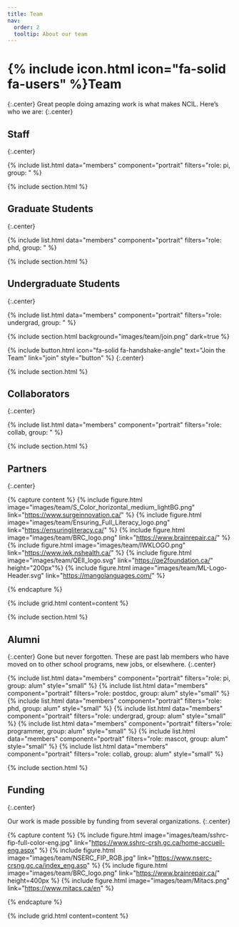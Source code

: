```yaml
---
title: Team
nav:
  order: 2
  tooltip: About our team
---
```


# {% include icon.html icon="fa-solid fa-users" %}Team
{:.center}
Great people doing amazing work is what makes NCIL. Here’s who we are:
{:.center}

## Staff
{:.center}

{% include list.html data="members" component="portrait" filters="role: pi, group: " %}

{% include section.html %}

## Graduate Students
{:.center}

{% include list.html data="members" component="portrait" filters="role: phd, group: " %}

{% include section.html %}

## Undergraduate Students
{:.center}

{% include list.html data="members" component="portrait" filters="role: undergrad, group: " %}

{% include section.html background="images/team/join.png" dark=true %}

{%
  include button.html
  icon="fa-solid fa-handshake-angle"
  text="Join the Team"
  link="join"
  style="button"
%}
{:.center}

{% include section.html %}

## Collaborators
{:.center}

{% include list.html data="members" component="portrait" filters="role: collab, group: " %}

{% include section.html %}

## Partners
{:.center}

{% capture content %}
{% include figure.html image="images/team/S_Color_horizontal_medium_lightBG.png" link="https://www.surgeinnovation.ca/" %}
{% include figure.html image="images/team/Ensuring_Full_Literacy_logo.png" link="https://ensuringliteracy.ca/" %}
{% include figure.html image="images/team/BRC_logo.png" link="https://www.brainrepair.ca/" %}
{% include figure.html image="images/team/IWKLOGO.png" link="https://www.iwk.nshealth.ca/" %}
{% include figure.html image="images/team/QEII_logo.svg" link="https://qe2foundation.ca/" height="200px"%}
{% include figure.html image="images/team/ML-Logo-Header.svg" link="https://mangolanguages.com/" %}

{% endcapture %}

{% include grid.html content=content %}

{% include section.html %}

## Alumni
{:.center}
Gone but never forgotten.
These are past lab members who have moved on to other school programs, new jobs, or elsewhere.
{:.center}

{% include list.html data="members" component="portrait" filters="role: pi, group: alum" style="small" %}
{% include list.html data="members" component="portrait" filters="role: postdoc, group: alum" style="small" %}
{% include list.html data="members" component="portrait" filters="role: phd, group: alum" style="small" %}
{% include list.html data="members" component="portrait" filters="role: undergrad, group: alum" style="small" %}
{% include list.html data="members" component="portrait" filters="role: programmer, group: alum" style="small" %}
{% include list.html data="members" component="portrait" filters="role: mascot, group: alum" style="small" %}
{% include list.html data="members" component="portrait" filters="role: collab, group: alum" style="small" %}

{% include section.html %}

## Funding
{:.center}

Our work is made possible by funding from several organizations.
{:.center}

{% capture content %}
{% include figure.html image="images/team/sshrc-fip-full-color-eng.jpg" link="https://www.sshrc-crsh.gc.ca/home-accueil-eng.aspx" %}
{% include figure.html image="images/team/NSERC_FIP_RGB.jpg" link="https://www.nserc-crsng.gc.ca/index_eng.asp" %}
{% include figure.html image="images/team/BRC_logo.png" link="https://www.brainrepair.ca/" height=400px %}
{% include figure.html image="images/team/Mitacs.png" link="https://www.mitacs.ca/en" %}

{% endcapture %}

{% include grid.html content=content %}